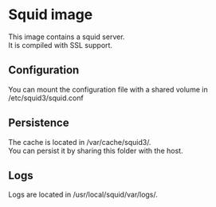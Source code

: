 # Squid image

This image contains a squid server.  
It is compiled with SSL support.  

## Configuration

You can mount the configuration file with a shared volume in /etc/squid3/squid.conf  

## Persistence

The cache is located in /var/cache/squid3/.  
You can persist it by sharing this folder with the host.

## Logs

Logs are located in /usr/local/squid/var/logs/.